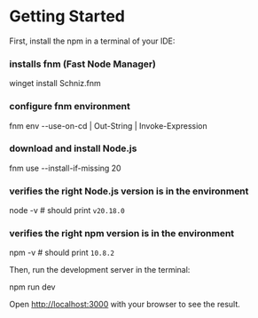 # Getting Started

First, install the npm in a terminal of your IDE:

### installs fnm (Fast Node Manager)
winget install Schniz.fnm

### configure fnm environment
fnm env --use-on-cd | Out-String | Invoke-Expression

### download and install Node.js
fnm use --install-if-missing 20

### verifies the right Node.js version is in the environment
node -v # should print `v20.18.0`

### verifies the right npm version is in the environment
npm -v # should print `10.8.2`

Then, run the development server in the terminal:

npm run dev


Open [http://localhost:3000](http://localhost:3000) with your browser to see the result.

